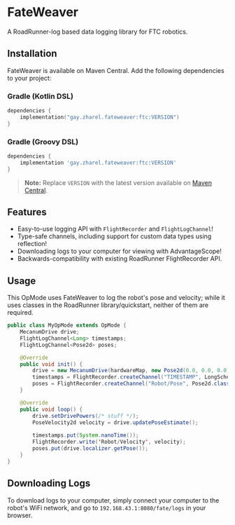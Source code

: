 # FateWeaver

A RoadRunner-log based data logging library for FTC robotics.

## Installation

FateWeaver is available on Maven Central. Add the following dependencies to your project:

### Gradle (Kotlin DSL)
```kotlin
dependencies {
    implementation("gay.zharel.fateweaver:ftc:VERSION")
}
```

### Gradle (Groovy DSL)
```gradle
dependencies {
    implementation 'gay.zharel.fateweaver:ftc:VERSION'
}
```

> **Note:** Replace `VERSION` with the latest version available on [Maven Central](https://central.sonatype.com/search?q=gay.zharel.fateweaver).

## Features

- Easy-to-use logging API with `FlightRecorder` and `FlightLogChannel`!
- Type-safe channels, including support for custom data types using reflection!
- Downloading logs to your computer for viewing with AdvantageScope!
- Backwards-compatibility with existing RoadRunner FlightRecorder API.

## Usage

This OpMode uses FateWeaver to log the robot's pose and velocity;
while it uses classes in the RoadRunner library/quickstart,
neither of them are required.

```java
public class MyOpMode extends OpMode {
    MecanumDrive drive;
    FlightLogChannel<Long> timestamps;
    FlightLogChannel<Pose2d> poses;

    @Override
    public void init() {
        drive = new MecanumDrive(hardwareMap, new Pose2d(0.0, 0.0, 0.0));
        timestamps = FlightRecorder.createChannel("TIMESTAMP", LongSchema.INSTANCE);
        poses = FlightRecorder.createChannel("Robot/Pose", Pose2d.class);
    }

    @Override
    public void loop() {
        drive.setDrivePowers(/* stuff */);
        PoseVelocity2d velocity = drive.updatePoseEstimate();
        
        timestamps.put(System.nanoTime());
        FlightRecorder.write('Robot/Velocity', velocity);
        poses.put(drive.localizer.getPose());
    }
}
```

## Downloading Logs

To download logs to your computer, simply connect your computer to the robot's WiFi network,
and go to `192.168.43.1:8080/fate/logs` in your browser.